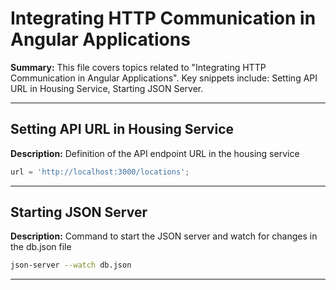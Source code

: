 # Integrating HTTP Communication in Angular Applications

**Summary:** This file covers topics related to "Integrating HTTP Communication in Angular Applications". Key snippets include: Setting API URL in Housing Service, Starting JSON Server.

---

## Setting API URL in Housing Service

**Description:** Definition of the API endpoint URL in the housing service

```javascript
url = 'http://localhost:3000/locations';
```

---

## Starting JSON Server

**Description:** Command to start the JSON server and watch for changes in the db.json file

```bash
json-server --watch db.json
```

---